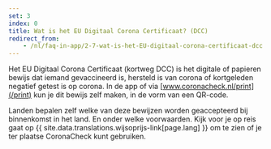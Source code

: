 ```yaml
---
set: 3
index: 0
title: Wat is het EU Digitaal Corona Certificaat? (DCC)
redirect_from:
    - /nl/faq-in-app/2-7-wat-is-het-EU-digitaal-corona-certificaat-dcc
---
```

Het EU Digitaal Corona Certificaat (kortweg DCC) is het digitale of papieren bewijs dat iemand gevaccineerd is, hersteld is van corona of kortgeleden negatief getest is op corona. In de app of via [www.coronacheck.nl/print](/print) kun je dit bewijs zelf maken, in de vorm van een QR-code.

Landen bepalen zelf welke van deze bewijzen worden geaccepteerd bij binnenkomst in het land. En onder welke voorwaarden. Kijk voor je op reis gaat op {{ site.data.translations.wijsoprijs-link[page.lang] }} om te zien of je ter plaatse CoronaCheck kunt gebruiken.
